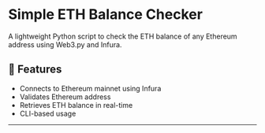 # Simple ETH Balance Checker

A lightweight Python script to check the ETH balance of any Ethereum address using Web3.py and Infura.

## 🧰 Features

- Connects to Ethereum mainnet using Infura
- Validates Ethereum address
- Retrieves ETH balance in real-time
- CLI-based usage

---
